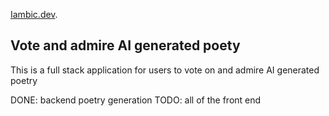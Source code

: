 [Iambic.dev](https://iambic.dev).

## Vote and admire AI generated poety

This is a full stack application for users to vote on and admire AI generated poetry

DONE:
backend
poetry generation
TODO:
all of the front end
